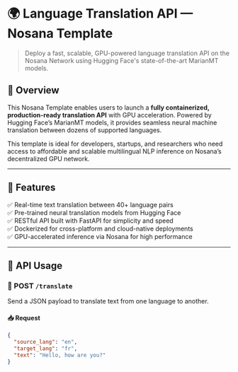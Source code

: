 # 🌍 Language Translation API — Nosana Template

> Deploy a fast, scalable, GPU-powered language translation API on the Nosana Network using Hugging Face's state-of-the-art MarianMT models.

## 🚀 Overview

This Nosana Template enables users to launch a **fully containerized, production-ready translation API** with GPU acceleration. Powered by Hugging Face’s MarianMT models, it provides seamless neural machine translation between dozens of supported languages.

This template is ideal for developers, startups, and researchers who need access to affordable and scalable multilingual NLP inference on Nosana’s decentralized GPU network.

---

## 🎯 Features

✅ Real-time text translation between 40+ language pairs  
✅ Pre-trained neural translation models from Hugging Face  
✅ RESTful API built with FastAPI for simplicity and speed  
✅ Dockerized for cross-platform and cloud-native deployments  
✅ GPU-accelerated inference via Nosana for high performance

---

## 🔧 API Usage

### 🔁 POST `/translate`

Send a JSON payload to translate text from one language to another.

#### 📥 Request

```json
{
  "source_lang": "en",
  "target_lang": "fr",
  "text": "Hello, how are you?"
}
